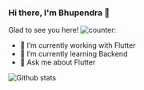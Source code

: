 ### Hi there, I'm Bhupendra 👋


Glad to see you here!  ![counter](https://enx36civpq8vkrj.m.pipedream.net):

- 🔭 I’m currently working with Flutter
- 🌱 I’m currently learning Backend
- 💬 Ask me about Flutter

![Github stats](https://github-readme-stats.vercel.app/api?username=pundirbhupendra)

